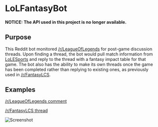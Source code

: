 # LoLFantasyBot

#### NOTICE: The API used in this project is no longer available.

## Purpose

This Reddit bot monitored [/r/LeagueOfLegends](http://www.reddit.com/r/leagueoflegends) for post-game discussion threads.  Upon finding a thread, the bot would pull match information from [LoLESports](http://www.lolesports.com/) and reply to the thread with a fantasy impact table for that game. The bot also has the ability to make its own threads once the game has been completed rather than replying to existing ones, as previously used in [/r/FantasyLCS](http://www.reddit.com/r/fantasylcs).

## Examples

[/r/LeagueOfLegends comment](https://www.reddit.com/r/leagueoflegends/comments/2652db/spoiler_alliance_vs_supa_hot_crew_eu_lcs_summer/chnp9xw/)

[/r/FantasyLCS thread](https://www.reddit.com/r/FantasyLCS/comments/38khnk/fantasy_recap_sk_gaming_vs_origen_2015_eu_lcs/)

![Screenshot](http://i.imgur.com/iu7ALsw.png)

